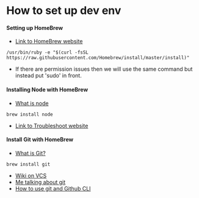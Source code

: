 # How to set up dev env #

####  Setting up HomeBrew ####
  - [Link to HomeBrew website](https://brew.sh/)
  ```
  /usr/bin/ruby -e "$(curl -fsSL https://raw.githubusercontent.com/Homebrew/install/master/install)"
  ```
  - If there are permission issues then we will use the same command but instead put 'sudo' in front.

#### Installing Node with HomeBrew
  - [What is node](https://nodejs.org/en/)
  ```
  brew install node
  ```
  - [Link to Troubleshoot website](https://www.dyclassroom.com/howto-mac/how-to-install-nodejs-and-npm-on-mac-using-homebrew)

#### Install Git with HomeBrew
  - [What is Git?](https://www.visualstudio.com/learn/what-is-git/)
  ```
  brew install git
  ```
  - [Wiki on VCS](https://en.wikipedia.org/wiki/Version_control)
  - [Me talking about git](https://www.youtube.com/watch?v=GK6TcGUN4ZU&list=PL2wDo1RnBFlTQBVfflHWJK3ZOdRn395er)
  - [How to use git and Github CLI](https://www.youtube.com/watch?v=Scypwgsy5S4&list=PL2wDo1RnBFlTQBVfflHWJK3ZOdRn395er&index=2)
